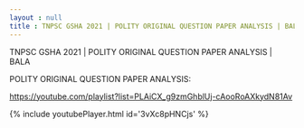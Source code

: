 ```yaml
---
layout : null
title : TNPSC GSHA 2021 | POLITY ORIGINAL QUESTION PAPER ANALYSIS | BALA
---
```


TNPSC GSHA 2021 | POLITY ORIGINAL QUESTION PAPER ANALYSIS | BALA

POLITY ORIGINAL QUESTION PAPER ANALYSIS:

https://youtube.com/playlist?list=PLAiCX_g9zmGhblUj-cAooRoAXkydN81Av



{% include youtubePlayer.html id='3vXc8pHNCjs' %}
